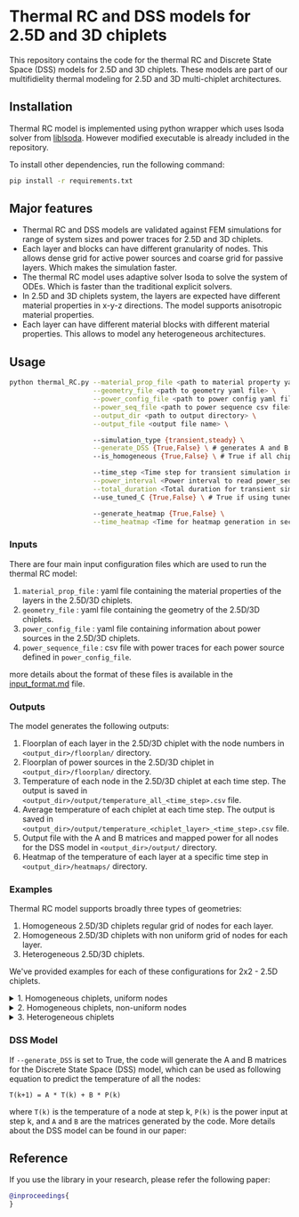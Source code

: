# Thermal RC and DSS models for 2.5D and 3D chiplets

This repository contains the code for the thermal RC and Discrete State Space (DSS) models for 2.5D and 3D chiplets. These models are part of our multifidielity thermal modeling for 2.5D and 3D multi-chiplet architectures.

## Installation
Thermal RC model is implemented using python wrapper which uses lsoda solver from [liblsoda](https://github.com/sdwfrost/liblsoda.git). However modified executable is already included in the repository. 

To install other dependencies, run the following command:
```bash
pip install -r requirements.txt
```

## Major features
- Thermal RC and DSS models are validated against FEM simulations for range of system sizes and power traces for 2.5D and 3D chiplets.
- Each layer and blocks can have different granularity of nodes. This allows dense grid for active power sources and coarse grid for passive layers. Which makes the simulation faster.
- The thermal RC model uses adaptive solver lsoda to solve the system of ODEs. Which is faster than the traditional explicit solvers.
- In 2.5D and 3D chiplets system, the layers are expected have different material properties in x-y-z directions. The model supports anisotropic material properties.
- Each layer can have different material blocks with different material properties. This allows to model any heterogeneous architectures.

## Usage

```bash
python thermal_RC.py --material_prop_file <path to material property yaml file> \
                     --geometry_file <path to geometry yaml file> \
                     --power_config_file <path to power config yaml file> \
                     --power_seq_file <path to power sequence csv file> \
                     --output_dir <path to output directory> \
                     --output_file <output file name> \

                     --simulation_type {transient,steady} \
                     --generate_DSS {True,False} \ # generates A and B for DSS model
                     --is_homogeneous {True,False} \ # True if all chiplets are identical

                     --time_step <Time step for transient simulation in sec> \
                     --power_interval <Power interval to read power_seq_file in sec>\
                     --total_duration <Total duration for transient simulation in sec> \ # should match power sequence length
                     --use_tuned_C {True,False} \ # True if using tuned Capacitance values for each layer

                     --generate_heatmap {True,False} \
                     --time_heatmap <Time for heatmap generation in sec> 

```

### Inputs
There are four main input configuration files which are used to run the thermal RC model:

1. `material_prop_file` : yaml file containing the material properties of the layers in the 2.5D/3D chiplets.
2. `geometry_file` : yaml file containing the geometry of the 2.5D/3D chiplets.
3. `power_config_file` : yaml file containing information about power sources in the 2.5D/3D chiplets.
4. `power_sequence_file` : csv file with power traces for each power source defined in `power_config_file`.

more details about the format of these files is available in the [input_format.md](INPUT_FORMAT.md) file.

### Outputs
The model generates the following outputs:
1. Floorplan of each layer in the 2.5D/3D chiplet with the node numbers in `<output_dir>/floorplan/` directory.
2. Floorplan of power sources in the 2.5D/3D chiplet in `<output_dir>/floorplan/` directory.
3. Temperature of each node in the 2.5D/3D chiplet at each time step. The output is saved in `<output_dir>/output/temperature_all_<time_step>.csv` file.
4. Average temperature of each chiplet at each time step. The output is saved in `<output_dir>/output/temperature_<chiplet_layer>_<time_step>.csv` file.
5. Output file with the A and B matrices and mapped power for all nodes for the DSS model in `<output_dir>/output/` directory.
6. Heatmap of the temperature of each layer at a specific time step in `<output_dir>/heatmaps/` directory.

### Examples
Thermal RC model supports broadly three types of geometries:

1. Homogeneous 2.5D/3D chiplets regular grid of nodes for each layer.
2. Homogeneous 2.5D/3D chiplets with non uniform grid of nodes for each layer.
3. Heterogeneous 2.5D/3D chiplets.

We've provided examples for each of these configurations for 2x2 - 2.5D chiplets.

<details>
  <summary>1. Homogeneous chiplets, uniform nodes</summary>

  This is most basic configuration where all the chiplets are identical. Check the geometry file [here](example_uniform_nodes_homogeneous_chiplets/chiplet_geometry_4_chiplets_uniform_nodes.yml) that nodes are defined as number of nodes in x and y direction for each layer.
  
  ```bash
  python thermal_RC.py --material_prop_file material_prop.yml \
                       --geometry_file example_uniform_nodes_homogeneous_chiplets/chiplet_geometry_4_chiplets_uniform_nodes.yml \
                       --power_config_file example_uniform_nodes_homogeneous_chiplets/power_dist_config_homogeneous.yml \
                       --power_seq_file example_uniform_nodes_homogeneous_chiplets/power_seq_random_4.csv \
                       --output_dir example_uniform_nodes_homogeneous_chiplets/
  ``` 

  Other parameters are set to default values.

  From output floorplan or heatmaps notice that the nodes are uniformly distributed in each layer. Still the nodes can have different granularity by changing `x_nodes`, `y_nodes` in the geometry file.
</details>

<details>
  <summary>2. Homogeneous chiplets, non-uniform nodes</summary>

  This configuration is similar to the previous one but nodes are defined as x and y coordinates for some layers. You can also mix the uniform and non-uniform for different layers, checkout the geometry file [here](example_non_uniform_nodes_homogeneous_chiplets/chiplet_geometry_4_chiplets_non_uniform.yml). Also notice the power configuration file [here](example_non_uniform_nodes_homogeneous_chiplets/power_dist_config_tiles_tx_rx.yml) that power sources are defined as small blocks in the chiplets.
  
  ```bash
  python thermal_RC.py --material_prop_file material_prop.yml \
                       --geometry_file example_non_uniform_nodes_homogeneous_chiplets/chiplet_geometry_4_chiplets_non_uniform.yml \
                       --power_config_file example_non_uniform_nodes_homogeneous_chiplets/power_dist_config_tiles_tx_rx.yml \
                       --power_seq_file example_non_uniform_nodes_homogeneous_chiplets/power_seq_30s_tiles_tx_rs.csv \
                       --output_dir example_non_uniform_nodes_homogeneous_chiplets/ \
                       --total_duration 30
  ```
  Other parameters are set to default values. 

  Average temperature of each chiplet is not calculated in this case as the nodes are not uniformly distributed. But read nodes temperature from the `temperature_all_<time_step>.csv` file. Node numberings are provided in the floorplan images.
</details>

<details>
  <summary>3. Heterogeneous chiplets</summary>
  In this example we have 3 chiplets, one bigger and two smaller ones. 
  
  When `is_homogeneous` is set to False, the model will ignore chiplet specific parameters from `geometry_file` instead use the parameters from `power_config_file` for each chiplet. 
  
  For each layer marked with `under_chiplet: True` in the `geometry_file`, individual blocks needs to be defined in the `power_config_file`. In this case the power sequence should be defined only for blocks with `layout_blocks:` dictionary.

  Also the material properties can be overriden for each block using `material:` key in the `power_config_file`.

  Check the geometry file [here](example_heterogeneous_chiplets/chiplet_geometry_3_chiplets_uniform_nodes.yml) and power configuration file [here](example_heterogeneous_chiplets/power_dist_config_heterogeneous.yml) for more details.


  ```bash
  python thermal_RC.py --material_prop_file material_prop.yml \
                       --geometry_file example_heterogeneous_chiplets/chiplet_geometry_3_chiplets_uniform_nodes.yml \
                       --power_config_file example_heterogeneous_chiplets/power_dist_config_heterogeneous.yml \
                       --power_seq_file example_heterogeneous_chiplets/power_seq_random_3.csv \
                       --output_dir example_heterogeneous_chiplets/ \
                       --is_homogeneous false
  ```

</details>


### DSS Model
If `--generate_DSS` is set to True, the code will generate the A and B matrices for the Discrete State Space (DSS) model, which can be used as following equation to predict the temperature of all the nodes:

```
T(k+1) = A * T(k) + B * P(k)
```

where `T(k)` is the temperature of a node at step k, `P(k)` is the power input at step k, and `A` and `B` are the matrices generated by the code. More details about the DSS model can be found in our paper:

## Reference
If you use the library in your research, please refer the following paper:
```bibtex
@inproceedings{
}
```